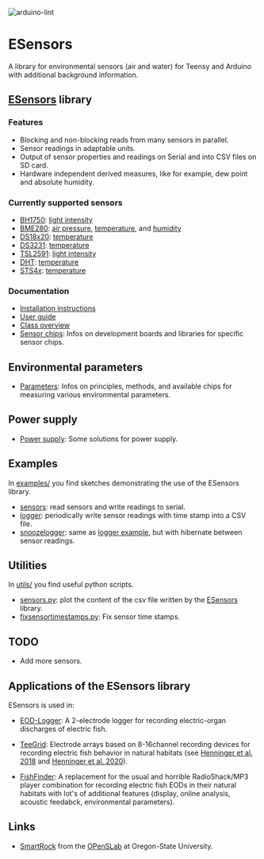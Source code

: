![arduino-lint](https://github.com/janscience/ESensors/actions/workflows/arduino-lint.yml/badge.svg)

# ESensors

A library for environmental sensors (air and water) for Teensy and
Arduino with additional background information.


## [ESensors](https://github.com/janscience/ESensors) library


### Features

- Blocking and non-blocking reads from many sensors in parallel.
- Sensor readings in adaptable units.
- Output of sensor properties and readings on Serial and into CSV files on SD card.
- Hardware independent derived measures, like for example, dew point and absolute humidity.

### Currently supported sensors

- [BH1750](docs/chips/bh1750.md): [light intensity](docs/parameters/light.md)
- [BME280](docs/chips/bme280.md): [air pressure](docs/parameters/airpressure.md), [temperature](docs/parameters/temperature.md), and [humidity](docs/parameters/humidity.md)
- [DS18x20](docs/chips/ds18x20.md): [temperature](docs/parameters/temperature.md)
- [DS3231](docs/chips/ds3231.md): [temperature](docs/parameters/temperature.md)
- [TSL2591](docs/chips/tsl2591.md): [light intensity](docs/parameters/light.md)
- [DHT](docs/chips/dht.md): [temperature](docs/parameters/temperature.md)
- [STS4x](docs/chips/sts4x.md): [temperature](docs/parameters/temperature.md)


### Documentation

- [Installation instructions](docs/install.md)
- [User guide](docs/userguide.md)
- [Class overview](docs/classes.md)
- [Sensor chips](docs/chips/): Infos on development boards and libraries for
  specific sensor chips.


## Environmental parameters

- [Parameters](docs/parameters/): Infos on principles, methods, and
  available chips for measuring various environmental parameters.


## Power supply

- [Power supply](docs/power/): Some solutions for power supply.


## Examples

In [examples/](examples) you find sketches demonstrating the use of
the ESensors library.

- [sensors](examples/sensors): read sensors and write readings to serial.
- [logger](examples/logger): periodically write sensor readings with time stamp into a CSV file.
- [snoozelogger](examples/snoozelogger): same as [logger example](examples/logger), but with hibernate between sensor readings.


## Utilities

In [utils/](utils) you find useful python scripts.

- [sensors.py](utils/sensors.py): plot the content of the csv file written by the [ESensors](doc/classes.md#esensors) library.
- [fixsensortimestamps.py](utils/fixsensortimestamps.py): Fix sensor time stamps.


## TODO

- Add more sensors.


## Applications of the ESensors library

ESensors is used in:

- [EOD-Logger](https://github.com/janscience/EOD-Logger): A 2-electrode
  logger for recording electric-organ discharges of electric fish.

- [TeeGrid](https://github.com/janscience/TeeGrid): Electrode arrays
  based on 8-16channel recording devices for recording electric fish
  behavior in natural habitats (see [Henninger et
  al. 2018](https://doi.org/10.1523/JNEUROSCI.0350-18.2018) and
  [Henninger et al. 2020](https://doi.org/10.1242/jeb.206342)).

- [FishFinder](https://github.com/janscience/FishFinder): A
  replacement for the usual and horrible RadioShack/MP3 player
  combination for recording electric fish EODs in their natural
  habitats with lot's of additional features (display, online
  analysis, acoustic feedabck, environmental parameters).


## Links

- [SmartRock](https://github.com/OPEnSLab-OSU/SmartRock/wiki) from the
  [OPenSLab](https://open-sensing.org/) at Oregon-State University.

